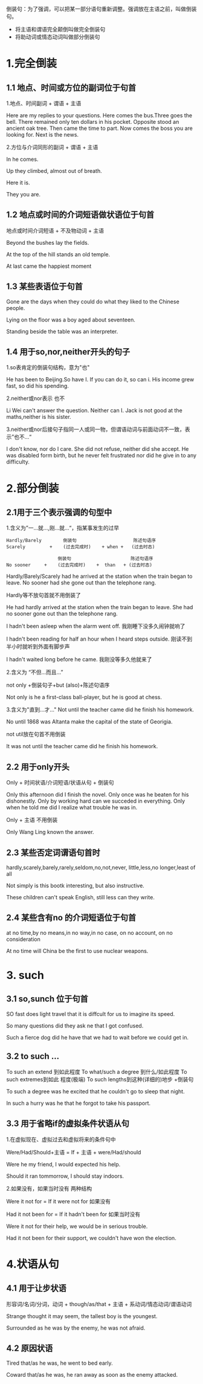 倒装句：为了强调，可以把某一部分语句重新调整。强调放在主语之前，叫做倒装句。

* 将主语和谓语完全颠倒叫做完全倒装句
* 将助动词或情态动词叫做部分倒装句

# 1.完全倒装
## 1.1 地点、时间或方位的副词位于句首

1.地点、时间副词 + 谓语 + 主语

Here are my replies to your questions.
Here comes the bus.Three goes the bell.
There remained only ten dollars in his pocket.
Opposite stood an ancient oak tree.
Then came the time to part.
Now comes the boss you are looking for.
Next is the news.

2.方位与介词同形的副词 + 谓语 + 主语

In he comes.

Up they climbed, almost out of breath.

Here it is.

They you are.

## 1.2 地点或时间的介词短语做状语位于句首

地点或时间介词短语 + 不及物动词 + 主语

Beyond the bushes lay the fields.

At the top of the hill stands an old temple.

At last came the happiest moment

## 1.3 某些表语位于句首
Gone are the days when they could do what they liked to the Chinese people.

Lying on the floor was a boy aged about seventeen.

Standing beside the table was an interpreter.

## 1.4 用于so,nor,neither开头的句子
1.so表肯定的倒装句结构，意为"也"

He has been to Beijing.So have I.
If you can do it, so can i.
His income grew fast, so did his spending.

2.neither或nor表示 也不

Li Wei can't answer the question. Neither can I.
Jack is not good at the maths,neither is his sister.

3.neither或nor后接句子指同一人或同一物，但谓语动词与前面动词不一致，表示”也不...“

I don't know, nor do I care.
She did not refuse, neither did she accept.
He was disabled form birth, but he never felt frustrated nor did he give in to any difficulty.

# 2.部分倒装
## 2.1用于三个表示强调的句型中
1.含义为”一...就...,刚...就...“，指某事发生的过早

```
Hardly/Barely        倒装句                     陈述句语序
Scarely         +    (过去完成时)    + when +   (过去时态)
```

```
                   倒装句                      陈述句语序
No sooner     +    (过去完成时)    +  than   + (过去时态)
```

Hardly/Barely/Scarely had he arrived at the station when the train began to leave.
No sooner had she gone out than the telephone rang.

Hardly等不放句首就不用倒装了

He had hardly arrived at the station when the train began to leave.
She had no sooner gone out than the telephone rang.

I hadn't been asleep when the alarm went off. 我刚睡下没多久闹钟就响了

I hadn't been reading for half an hour when I heard steps outside.
刚读不到半小时就听到外面有脚步声

I hadn't waited long before he came. 我刚没等多久他就来了

2.含义为 “不但...而且...”

not only +倒装句子+but (also)+陈述句语序

Not only is he a first-class ball-player, but he is good at chess.

3.含义为"直到...才..."
 Not until the teacher came did he finish his homework.

No until 1868 was Altanta make the capital of the state of Georigia.

not util放在句首不用倒装

It was not until the teacher came did he finish his homework.

## 2.2 用于only开头

Only + 时间状语/介词短语/状语从句 + 倒装句

Only this afternoon did I finish the novel.
Only once was he beaten for his dishonestly.
Only by working hard can we succeded in everything.
Only when he told me did I realize what trouble he was in.

Only + 主语 不用倒装

Only Wang Ling known the answer.

## 2.3 某些否定词谓语句首时

hardly,scarely,barely,rarely,seldom,no,not,never, little,less,no longer,least of all

Not simply is this bootk interesting, but also instructive.

These children can't speak English, still less can they write.


## 2.4 某些含有no 的介词短语位于句首
at no time,by no means,in no way,in no case, on no account, on no consideration

At no time will China be the first to use nuclear weapons.

# 3. such
## 3.1 so,sunch 位于句首

SO fast does light travel that it is diffcult for us to imagine its speed.

So many questions did they ask ne that I got confused.

Such a fierce dog did he have that we had to wait before we could get in.

## 3.2 to such ...
To such an extend 到如此程度 
To what/such a degree 到什么/如此程度
To such extremes到如此 程度(极端)
To such lengths到这种(详细的)地步    +倒装句

To such a degree was he excited that he couldn't go to sleep that night.

In such a hurry was he that he forgot to take his passport.

## 3.3 用于省略if的虚拟条件状语从句

1.在虚拟现在、虚拟过去和虚拟将来的条件句中

Were/Had/Should+主语 = If + 主语 + were/Had/should

Were he my friend, I would expected his help.

Should it ran tommorrow, I should stay indoors.

2.如果没有，如果当时没有  两种结构
 
Were it not for = If it were not for  如果没有

Had it not been for = If it hadn't been for  如果当时没有

Were it not for their help, we would be in serious trouble.

Had it not been for their support, we couldn't have won the election.

# 4.状语从句

## 4.1 用于让步状语

形容词/名词/分词，动词  + though/as/that + 主语 + 系动词/情态动词/谓语动词

Strange thought it may seem, the tallest boy is the youngest.

Surrounded as he was by the enemy, he was not afraid.

## 4.2 原因状语
Tired that/as he was, he went to bed early.

Coward that/as he was, he ran away as soon as the enemy attacked.